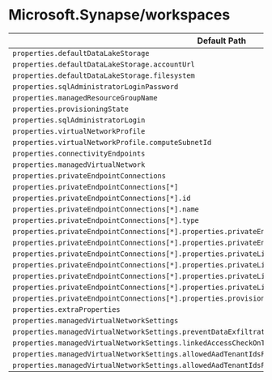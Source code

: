 # Microsoft.Synapse/workspaces

| Default Path | Alias |
|---|---|
| `properties.defaultDataLakeStorage` | `Microsoft.Synapse/workspaces/defaultDataLakeStorage` |
| `properties.defaultDataLakeStorage.accountUrl` | `Microsoft.Synapse/workspaces/defaultDataLakeStorage.accountUrl` |
| `properties.defaultDataLakeStorage.filesystem` | `Microsoft.Synapse/workspaces/defaultDataLakeStorage.filesystem` |
| `properties.sqlAdministratorLoginPassword` | `Microsoft.Synapse/workspaces/sqlAdministratorLoginPassword` |
| `properties.managedResourceGroupName` | `Microsoft.Synapse/workspaces/managedResourceGroupName` |
| `properties.provisioningState` | `Microsoft.Synapse/workspaces/provisioningState` |
| `properties.sqlAdministratorLogin` | `Microsoft.Synapse/workspaces/sqlAdministratorLogin` |
| `properties.virtualNetworkProfile` | `Microsoft.Synapse/workspaces/virtualNetworkProfile` |
| `properties.virtualNetworkProfile.computeSubnetId` | `Microsoft.Synapse/workspaces/virtualNetworkProfile.computeSubnetId` |
| `properties.connectivityEndpoints` | `Microsoft.Synapse/workspaces/connectivityEndpoints` |
| `properties.managedVirtualNetwork` | `Microsoft.Synapse/workspaces/managedVirtualNetwork` |
| `properties.privateEndpointConnections` | `Microsoft.Synapse/workspaces/privateEndpointConnections` |
| `properties.privateEndpointConnections[*]` | `Microsoft.Synapse/workspaces/privateEndpointConnections[*]` |
| `properties.privateEndpointConnections[*].id` | `Microsoft.Synapse/workspaces/privateEndpointConnections[*].id` |
| `properties.privateEndpointConnections[*].name` | `Microsoft.Synapse/workspaces/privateEndpointConnections[*].name` |
| `properties.privateEndpointConnections[*].type` | `Microsoft.Synapse/workspaces/privateEndpointConnections[*].type` |
| `properties.privateEndpointConnections[*].properties.privateEndpoint` | `Microsoft.Synapse/workspaces/privateEndpointConnections[*].privateEndpoint` |
| `properties.privateEndpointConnections[*].properties.privateEndpoint.id` | `Microsoft.Synapse/workspaces/privateEndpointConnections[*].privateEndpoint.id` |
| `properties.privateEndpointConnections[*].properties.privateLinkServiceConnectionState` | `Microsoft.Synapse/workspaces/privateEndpointConnections[*].privateLinkServiceConnectionState` |
| `properties.privateEndpointConnections[*].properties.privateLinkServiceConnectionState.status` | `Microsoft.Synapse/workspaces/privateEndpointConnections[*].privateLinkServiceConnectionState.status` |
| `properties.privateEndpointConnections[*].properties.privateLinkServiceConnectionState.description` | `Microsoft.Synapse/workspaces/privateEndpointConnections[*].privateLinkServiceConnectionState.description` |
| `properties.privateEndpointConnections[*].properties.privateLinkServiceConnectionState.actionsRequired` | `Microsoft.Synapse/workspaces/privateEndpointConnections[*].privateLinkServiceConnectionState.actionsRequired` |
| `properties.privateEndpointConnections[*].properties.provisioningState` | `Microsoft.Synapse/workspaces/privateEndpointConnections[*].provisioningState` |
| `properties.extraProperties` | `Microsoft.Synapse/workspaces/extraProperties` |
| `properties.managedVirtualNetworkSettings` | `Microsoft.Synapse/workspaces/managedVirtualNetworkSettings` |
| `properties.managedVirtualNetworkSettings.preventDataExfiltration` | `Microsoft.Synapse/workspaces/managedVirtualNetworkSettings.preventDataExfiltration` |
| `properties.managedVirtualNetworkSettings.linkedAccessCheckOnTargetResource` | `Microsoft.Synapse/workspaces/managedVirtualNetworkSettings.linkedAccessCheckOnTargetResource` |
| `properties.managedVirtualNetworkSettings.allowedAadTenantIdsForLinking` | `Microsoft.Synapse/workspaces/managedVirtualNetworkSettings.allowedAadTenantIdsForLinking` |
| `properties.managedVirtualNetworkSettings.allowedAadTenantIdsForLinking[*]` | `Microsoft.Synapse/workspaces/managedVirtualNetworkSettings.allowedAadTenantIdsForLinking[*]` |

